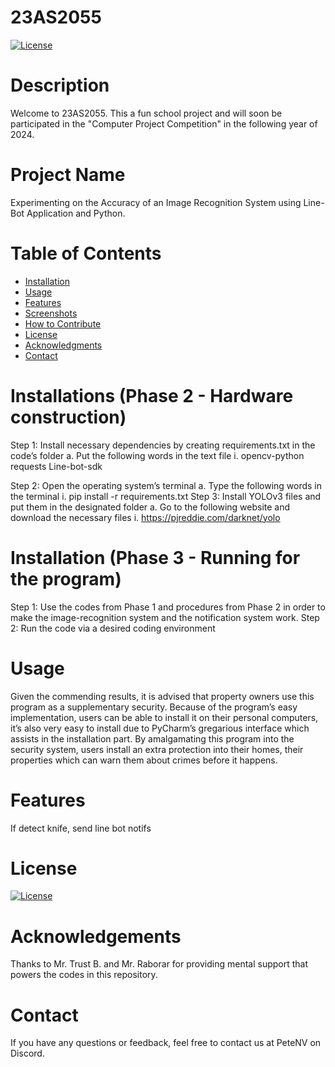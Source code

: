 # 23AS2055
[![License](https://img.shields.io/badge/License-MIT-blue.svg)](https://github.com/PeteNV/24AS2055/blob/main/LICENSE)

# Description
Welcome to 23AS2055. This a fun school project and will soon be participated in the "Computer Project Competition" in the following year of 2024. 


# Project Name
Experimenting on the Accuracy of an Image Recognition System using Line-Bot Application and Python.

# Table of Contents

- [Installation](#installations (Phase 2 - Hardware construction))
- [Usage](#usage)
- [Features](#features)
- [Screenshots](#screenshots)
- [How to Contribute](#how-to-contribute)
- [License](#license)
- [Acknowledgments](#acknowledgments)
- [Contact](#contact)

# Installations (Phase 2 - Hardware construction)

Step 1: Install necessary dependencies by creating requirements.txt in the code’s folder
a.	Put the following words in the text file
i.	opencv-python
requests
Line-bot-sdk

Step 2: Open the operating system’s terminal
a.	Type the following words in the terminal
i.	pip install -r requirements.txt
Step 3: Install YOLOv3 files and put them in the designated folder
a.	Go to the following website and download the necessary files
i.	https://pjreddie.com/darknet/yolo 

# Installation (Phase 3 -  Running for the program)
Step 1: Use the codes from Phase 1 and procedures from Phase 2 in order to make the image-recognition system and the notification system work.
Step 2: Run the code via a desired coding environment


# Usage
Given the commending results, it is advised that property owners use this program as a supplementary security. Because of the program’s easy implementation, users can be able to install it on their personal computers, it’s also very easy to install due to PyCharm’s gregarious interface which assists in the installation part. By amalgamating this program into the security system, users install an extra protection into their homes, their properties which can warn them about crimes before it happens.

# Features
If detect knife, send line bot notifs
# License
[![License](https://img.shields.io/badge/License-MIT-blue.svg)](https://github.com/PeteNV/24AS2055/blob/main/LICENSE)

# Acknowledgements
Thanks to Mr. Trust B. and Mr. Raborar for providing mental support that powers the codes in this repository.


# Contact
If you have any questions or feedback, feel free to contact us at PeteNV on Discord.
